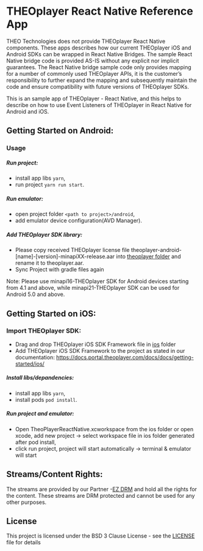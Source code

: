 # THEOplayer React Native Reference App

THEO Technologies does not provide THEOplayer React Native components. These apps describes how our current THEOplayer iOS and Android SDKs can be wrapped in React Native Bridges. The sample React Native bridge code is provided AS-IS without any explicit nor implicit guarantees. The React Native bridge sample code only provides mapping for a number of commonly used THEOplayer APIs, it is the customer’s responsibility to further expand the mapping and subsequently maintain the code and ensure compatibility with future versions of THEOplayer SDKs.

This is an sample app of THEOplayer - React Native, and this helps to describe on how to use Event Listeners of THEOplayer in React Native for Android and iOS.

## Getting Started on Android:
### Usage
##### Run project:
- install app libs `yarn`,
- run project `yarn run start`.

##### Run emulator:
- open project folder `<path to project>/android`,
- add emulator device configuration(AVD Manager).

##### Add THEOplayer SDK library:
- Please copy received THEOplayer license file theoplayer-android-[name]-[version]-minapiXX-release.aar into [theoplayer folder](./android/theoplayer) and rename it to theoplayer.aar.
- Sync Project with gradle files again 

Note: Please use minapi16-THEOplayer SDK for Android devices starting from 4.1 and above, while minapi21-THEOplayer SDK can be used for Android 5.0 and above.


## Getting Started on iOS:

### Import THEOplayer SDK:
- Drag and drop THEOplayer iOS SDK Framework file in [ios](./ios) folder
- Add THEOplayer iOS SDK Framework to the project as stated in our documentation: https://docs.portal.theoplayer.com/docs/docs/getting-started/ios/

##### Install libs/depandencies:
- install app libs `yarn`,
- install pods `pod install`.

##### Run project and emulator:
- Open TheoPlayerReactNative.xcworkspace from the ios folder or open xcode, add new project -> select workspace file in ios folder generated after pod install,
- click run project, project will start automatically -> terminal & emulator will start

## Streams/Content Rights:
The streams are provided by our Partner -[EZ DRM](https://ezdrm.com/) and hold all the rights for the content. These streams are DRM protected and cannot be used for any other purposes. 

## License
This project is licensed under the BSD 3 Clause License - see the [LICENSE ](../LICENSE) file for details